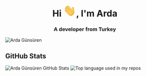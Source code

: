<h1 align="center">
  Hi <img src="https://raw.githubusercontent.com/ArdaGnsrn/ArdaGnsrn/main/gifs/Hi.gif" width="40px" />, I'm Arda
</h1>
<h3 align="center">A developer from Turkey</h3>
<p align="left"> 
  <img src="https://komarev.com/ghpvc/?username=ArdaGnsrn" alt="Arda Günsüren" /> 
</p>

<h2>GitHub Stats</h2>
<p>
  <img src="https://github-readme-stats.vercel.app/api?username=ArdaGnsrn&show_icons=true&count_private=true" alt="Arda Günsüren GitHub Stats">
  <img width="" src="https://github-readme-stats.vercel.app/api/top-langs/?username=ArdaGnsrn&layout=compact&hide_title=1&card_width=300" alt="Top language used in my repos" />
</p>
